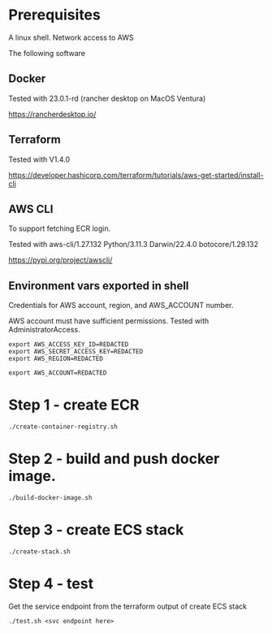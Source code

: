 # Prerequisites

A linux shell.
Network access to AWS


The following software

## Docker

Tested with 23.0.1-rd (rancher desktop on MacOS Ventura)

https://rancherdesktop.io/

## Terraform

Tested with V1.4.0

https://developer.hashicorp.com/terraform/tutorials/aws-get-started/install-cli


## AWS CLI

To support fetching ECR login.

Tested with aws-cli/1.27.132 Python/3.11.3 Darwin/22.4.0 botocore/1.29.132

https://pypi.org/project/awscli/



## Environment vars exported in shell

Credentials for AWS account, region, and AWS_ACCOUNT number.

AWS account must have sufficient permissions. Tested with AdministratorAccess.


```
export AWS_ACCESS_KEY_ID=REDACTED
export AWS_SECRET_ACCESS_KEY=REDACTED
export AWS_REGION=REDACTED

export AWS_ACCOUNT=REDACTED
```

# Step 1 - create ECR
```
./create-container-registry.sh
```

# Step 2 - build and push docker image.
```
./build-docker-image.sh
```

# Step 3 - create ECS stack
```
./create-stack.sh
```

# Step 4 - test

Get the service endpoint from the terraform output of create ECS stack

```
./test.sh <svc endpoint here>
```
